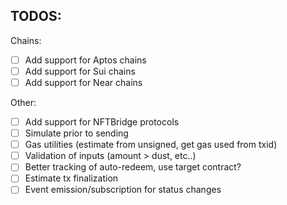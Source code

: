 ## TODOS:

Chains:

- [ ] Add support for Aptos chains
- [ ] Add support for Sui chains
- [ ] Add support for Near chains

Other:

- [ ] Add support for NFTBridge protocols
- [ ] Simulate prior to sending
- [ ] Gas utilities (estimate from unsigned, get gas used from txid)
- [ ] Validation of inputs (amount > dust, etc..)
- [ ] Better tracking of auto-redeem, use target contract?
- [ ] Estimate tx finalization
- [ ] Event emission/subscription for status changes
